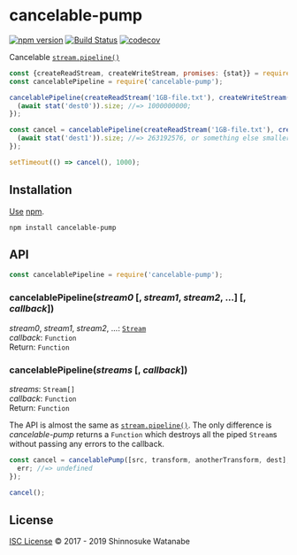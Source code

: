 # cancelable-pump

[![npm version](https://img.shields.io/npm/v/cancelable-pump.svg)](https://www.npmjs.com/package/cancelable-pump)
[![Build Status](https://travis-ci.com/shinnn/cancelable-pump.svg?branch=master)](https://travis-ci.com/shinnn/cancelable-pump)
[![codecov](https://codecov.io/gh/shinnn/cancelable-pump/branch/master/graph/badge.svg)](https://codecov.io/gh/shinnn/cancelable-pump)

Cancelable [`stream.pipeline()`](https://nodejs.org/api/stream.html#stream_stream_pipeline_streams_callback)

```javascript
const {createReadStream, createWriteStream, promises: {stat}} = require('fs');
const cancelablePipeline = require('cancelable-pump');

cancelablePipeline(createReadStream('1GB-file.txt'), createWriteStream('dest0'), async () => {
  (await stat('dest0')).size; //=> 1000000000;
});

const cancel = cancelablePipeline(createReadStream('1GB-file.txt'), createWriteStream('dest1'), async () => {
  (await stat('dest1')).size; //=> 263192576, or something else smaller than 1000000000
});

setTimeout(() => cancel(), 1000);
```

## Installation

[Use](https://docs.npmjs.com/cli/install) [npm](https://docs.npmjs.com/about-npm/).

```
npm install cancelable-pump
```

## API

```javascript
const cancelablePipeline = require('cancelable-pump');
```

### cancelablePipeline(*stream0* [, *stream1*, *stream2*, ...] [, *callback*])

*stream0*, *stream1*, *stream2*, ...: [`Stream`](https://nodejs.org/api/stream.html#stream_stream)  
*callback*: `Function`  
Return: `Function`

### cancelablePipeline(*streams* [, *callback*])

*streams*: `Stream[]`  
*callback*: `Function`  
Return: `Function`

The API is almost the same as [`stream.pipeline()`](https://nodejs.org/api/stream.html#stream_stream_pipeline_streams_callback). The only difference is *cancelable-pump* returns a `Function` which destroys all the piped `Stream`s without passing any errors to the callback.

```javascript
const cancel = cancelablePump([src, transform, anotherTransform, dest], err => {
  err; //=> undefined
});

cancel();
```

## License

[ISC License](./LICENSE) © 2017 - 2019 Shinnosuke Watanabe
